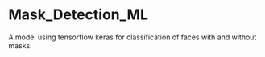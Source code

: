 # Mask_Detection_ML

A model using tensorflow keras for classification of faces with and without masks.
